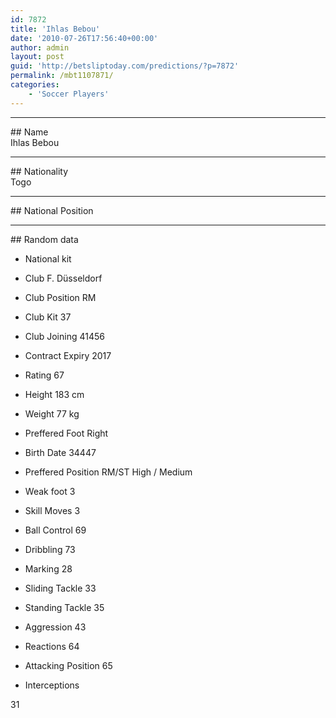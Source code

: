 ```yaml
---
id: 7872
title: 'Ihlas Bebou'
date: '2010-07-26T17:56:40+00:00'
author: admin
layout: post
guid: 'http://betsliptoday.com/predictions/?p=7872'
permalink: /mbt1107871/
categories:
    - 'Soccer Players'
---
```


- - - - - -

\## Name  
 Ihlas Bebou

- - - - - -

\## Nationality  
 Togo

- - - - - -

\## National Position

- - - - - -

\## Random data

- National kit
- Club
 F. Düsseldorf

- Club Position
 RM

- Club Kit
 37

- Club Joining
 41456

- Contract Expiry
 2017

- Rating
 67

- Height
 183 cm

- Weight
 77 kg

- Preffered Foot
 Right

- Birth Date
 34447

- Preffered Position
 RM/ST High / Medium

- Weak foot
 3

- Skill Moves
 3

- Ball Control
 69

- Dribbling
 73

- Marking
 28

- Sliding Tackle
 33

- Standing Tackle
 35

- Aggression
 43

- Reactions
 64

- Attacking Position
 65

- Interceptions

 31